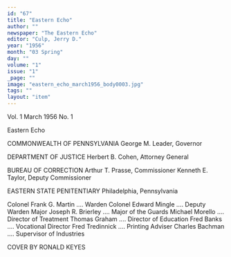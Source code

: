 ```yaml
---
id: "67"
title: "Eastern Echo"
author: ""
newspaper: "The Eastern Echo"
editor: "Culp, Jerry D."
year: "1956"
month: "03 Spring"
day: ""
volume: "1"
issue: "1"
_page: ""
image: "eastern_echo_march1956_body0003.jpg"
tags: ""
layout: "item"
---
```

Vol. 1    March 1956   No. 1

Eastern Echo

COMMONWEALTH OF PENNSYLVANIA
George M. Leader, Governor

DEPARTMENT OF JUSTICE
Herbert B. Cohen, Attorney General

BUREAU OF CORRECTION
Arthur T. Prasse, Commissioner
Kenneth E. Taylor, Deputy Commissioner

EASTERN STATE PENITENTIARY
Philadelphia, Pennsylvania

Colonel Frank G. Martin .... Warden
Colonel Edward Mingle .... Deputy Warden
Major Joseph R. Brierley .... Major of the Guards
Michael Morello .... Director of Treatment
Thomas Graham .... Director of Education
Fred Banks .... Vocational Director
Fred Tredinnick .... Printing Adviser
Charles Bachman .... Supervisor of Industries

COVER BY RONALD KEYES
